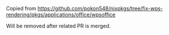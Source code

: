 Copied from https://github.com/pokon548/nixpkgs/tree/fix-wps-rendering/pkgs/applications/office/wpsoffice

Will be removed after related PR is merged.